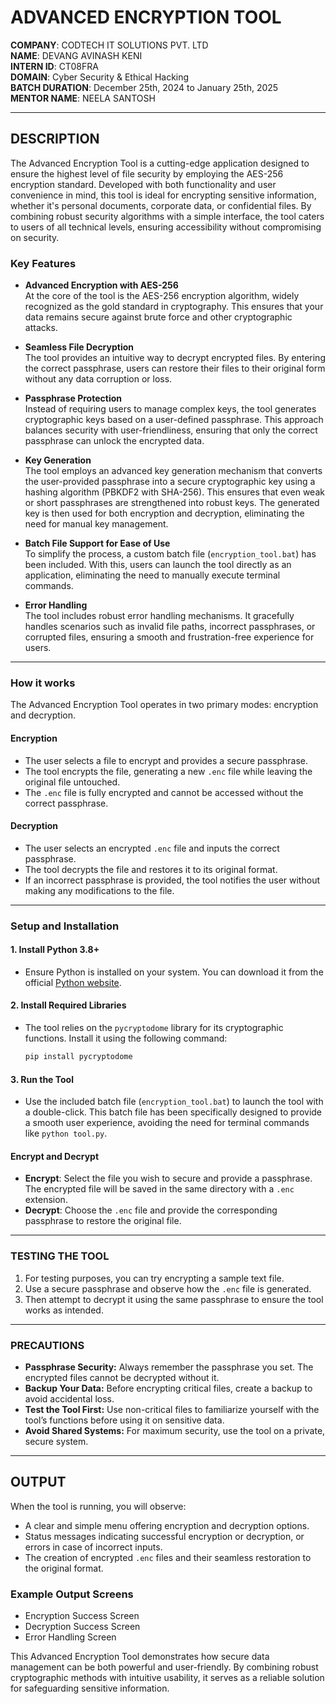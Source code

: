 # ADVANCED ENCRYPTION TOOL

**COMPANY**: CODTECH IT SOLUTIONS PVT. LTD  
**NAME**: DEVANG AVINASH KENI  
**INTERN ID**: CT08FRA  
**DOMAIN**: Cyber Security & Ethical Hacking  
**BATCH DURATION**: December 25th, 2024 to January 25th, 2025  
**MENTOR NAME**: NEELA SANTOSH  

---

## DESCRIPTION

The Advanced Encryption Tool is a cutting-edge application designed to ensure the highest level of file security by employing the AES-256 encryption standard. Developed with both functionality and user convenience in mind, this tool is ideal for encrypting sensitive information, whether it's personal documents, corporate data, or confidential files. By combining robust security algorithms with a simple interface, the tool caters to users of all technical levels, ensuring accessibility without compromising on security.

### **Key Features**

- **Advanced Encryption with AES-256**  
  At the core of the tool is the AES-256 encryption algorithm, widely recognized as the gold standard in cryptography. This ensures that your data remains secure against brute force and other cryptographic attacks.

- **Seamless File Decryption**  
  The tool provides an intuitive way to decrypt encrypted files. By entering the correct passphrase, users can restore their files to their original form without any data corruption or loss.

- **Passphrase Protection**  
  Instead of requiring users to manage complex keys, the tool generates cryptographic keys based on a user-defined passphrase. This approach balances security with user-friendliness, ensuring that only the correct passphrase can unlock the encrypted data.

- **Key Generation**  
  The tool employs an advanced key generation mechanism that converts the user-provided passphrase into a secure cryptographic key using a hashing algorithm (PBKDF2 with SHA-256). This ensures that even weak or short passphrases are strengthened into robust keys. The generated key is then used for both encryption and decryption, eliminating the need for manual key management.

- **Batch File Support for Ease of Use**  
  To simplify the process, a custom batch file (`encryption_tool.bat`) has been included. With this, users can launch the tool directly as an application, eliminating the need to manually execute terminal commands.

- **Error Handling**  
  The tool includes robust error handling mechanisms. It gracefully handles scenarios such as invalid file paths, incorrect passphrases, or corrupted files, ensuring a smooth and frustration-free experience for users.

---

### How it works 

The Advanced Encryption Tool operates in two primary modes: encryption and decryption.

#### **Encryption**
- The user selects a file to encrypt and provides a secure passphrase.
- The tool encrypts the file, generating a new `.enc` file while leaving the original file untouched.
- The `.enc` file is fully encrypted and cannot be accessed without the correct passphrase.

#### **Decryption**
- The user selects an encrypted `.enc` file and inputs the correct passphrase.
- The tool decrypts the file and restores it to its original format.
- If an incorrect passphrase is provided, the tool notifies the user without making any modifications to the file.

---

### Setup and Installation 

#### 1. Install Python 3.8+
- Ensure Python is installed on your system. You can download it from the official [Python website](https://www.python.org/).

#### 2. Install Required Libraries
- The tool relies on the `pycryptodome` library for its cryptographic functions. Install it using the following command:
  ```bash
  pip install pycryptodome
  ```

#### 3. Run the Tool
- Use the included batch file (`encryption_tool.bat`) to launch the tool with a double-click. This batch file has been specifically designed to provide a smooth user experience, avoiding the need for terminal commands like `python tool.py`.

#### Encrypt and Decrypt

- **Encrypt**: Select the file you wish to secure and provide a passphrase. The encrypted file will be saved in the same directory with a `.enc` extension.
- **Decrypt**: Choose the `.enc` file and provide the corresponding passphrase to restore the original file.

---

### TESTING THE TOOL

1. For testing purposes, you can try encrypting a sample text file.  
2. Use a secure passphrase and observe how the `.enc` file is generated.  
3. Then attempt to decrypt it using the same passphrase to ensure the tool works as intended.

---

### PRECAUTIONS

- **Passphrase Security:** Always remember the passphrase you set. The encrypted files cannot be decrypted without it.
- **Backup Your Data:** Before encrypting critical files, create a backup to avoid accidental loss.
- **Test the Tool First:** Use non-critical files to familiarize yourself with the tool’s functions before using it on sensitive data.
- **Avoid Shared Systems:** For maximum security, use the tool on a private, secure system.

---

## OUTPUT

When the tool is running, you will observe:

- A clear and simple menu offering encryption and decryption options.
- Status messages indicating successful encryption or decryption, or errors in case of incorrect inputs.
- The creation of encrypted `.enc` files and their seamless restoration to the original format.

### **Example Output Screens**

- Encryption Success Screen  
- Decryption Success Screen  
- Error Handling Screen  

This Advanced Encryption Tool demonstrates how secure data management can be both powerful and user-friendly. By combining robust cryptographic methods with intuitive usability, it serves as a reliable solution for safeguarding sensitive information.
